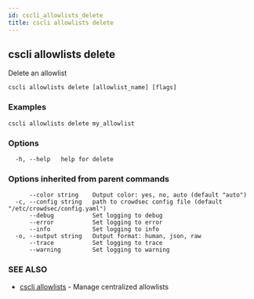 ```yaml
---
id: cscli_allowlists_delete
title: cscli allowlists delete
---
```

## cscli allowlists delete

Delete an allowlist

```
cscli allowlists delete [allowlist_name] [flags]
```

### Examples

```
cscli allowlists delete my_allowlist
```

### Options

```
  -h, --help   help for delete
```

### Options inherited from parent commands

```
      --color string    Output color: yes, no, auto (default "auto")
  -c, --config string   path to crowdsec config file (default "/etc/crowdsec/config.yaml")
      --debug           Set logging to debug
      --error           Set logging to error
      --info            Set logging to info
  -o, --output string   Output format: human, json, raw
      --trace           Set logging to trace
      --warning         Set logging to warning
```

### SEE ALSO

* [cscli allowlists](/cscli/cscli_allowlists.md)	 - Manage centralized allowlists

